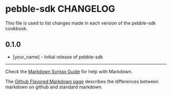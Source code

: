 pebble-sdk CHANGELOG
====================

This file is used to list changes made in each version of the pebble-sdk cookbook.

0.1.0
-----
- [your_name] - Initial release of pebble-sdk

- - -
Check the [Markdown Syntax Guide](http://daringfireball.net/projects/markdown/syntax) for help with Markdown.

The [Github Flavored Markdown page](http://github.github.com/github-flavored-markdown/) describes the differences between markdown on github and standard markdown.
